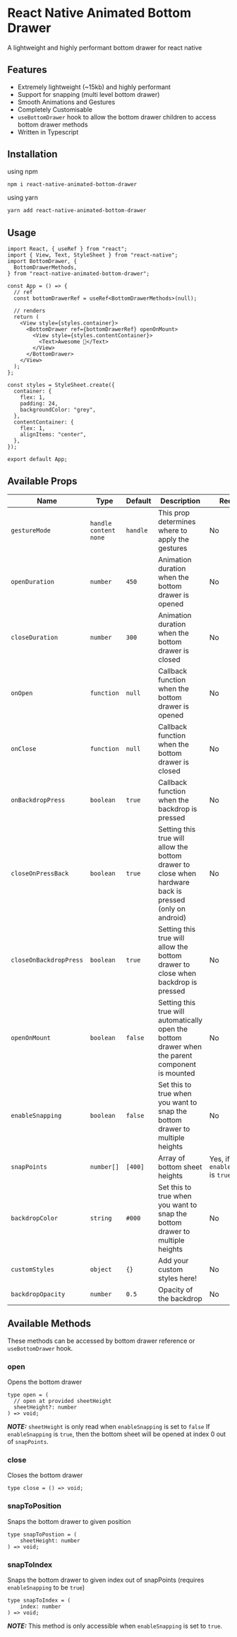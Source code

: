 # React Native Animated Bottom Drawer

A lightweight and highly performant bottom drawer for react native

## Features

- Extremely lightweight (~15kb) and highly performant
- Support for snapping (multi level bottom drawer)
- Smooth Animations and Gestures
- Completely Customisable
- `useBottomDrawer` hook to allow the bottom drawer children to access bottom drawer methods
- Written in Typescript

## Installation

using npm

```sh
npm i react-native-animated-bottom-drawer
```

using yarn

```sh
yarn add react-native-animated-bottom-drawer
```

## Usage

```tsx
import React, { useRef } from "react";
import { View, Text, StyleSheet } from "react-native";
import BottomDrawer, {
  BottomDrawerMethods,
} from "react-native-animated-bottom-drawer";

const App = () => {
  // ref
  const bottomDrawerRef = useRef<BottomDrawerMethods>(null);

  // renders
  return (
    <View style={styles.container}>
      <BottomDrawer ref={bottomDrawerRef} openOnMount>
        <View style={styles.contentContainer}>
          <Text>Awesome 🎉</Text>
        </View>
      </BottomDrawer>
    </View>
  );
};

const styles = StyleSheet.create({
  container: {
    flex: 1,
    padding: 24,
    backgroundColor: "grey",
  },
  contentContainer: {
    flex: 1,
    alignItems: "center",
  },
});

export default App;
```

## Available Props

| Name                   | Type                    | Default  | Description                                                                                             | Required                           |
| ---------------------- | ----------------------- | -------- | ------------------------------------------------------------------------------------------------------- | ---------------------------------- |
| `gestureMode`          | `handle  content  none` | `handle` | This prop determines where to apply the gestures                                                        | No                                 |
| `openDuration`         | `number`                | `450`    | Animation duration when the bottom drawer is opened                                                     | No                                 |
| `closeDuration`        | `number`                | `300`    | Animation duration when the bottom drawer is closed                                                     | No                                 |
| `onOpen`               | `function`              | `null`   | Callback function when the bottom drawer is opened                                                      | No                                 |
| `onClose`              | `function`              | `null`   | Callback function when the bottom drawer is closed                                                      | No                                 |
| `onBackdropPress`      | `boolean`               | `true`   | Callback function when the backdrop is pressed                                                          | No                                 |
| `closeOnPressBack`     | `boolean`               | `true`   | Setting this true will allow the bottom drawer to close when hardware back is pressed (only on android) | No                                 |
| `closeOnBackdropPress` | `boolean`               | `true`   | Setting this true will allow the bottom drawer to close when backdrop is pressed                        | No                                 |
| `openOnMount`          | `boolean`               | `false`  | Setting this true will automatically open the bottom drawer when the parent component is mounted        | No                                 |
| `enableSnapping`       | `boolean`               | `false`  | Set this to true when you want to snap the bottom drawer to multiple heights                            | No                                 |
| `snapPoints`           | `number[]`              | `[400]`  | Array of bottom sheet heights                                                                           | Yes, if `enableSnapping` is `true` |
| `backdropColor`        | `string`                | `#000`   | Set this to true when you want to snap the bottom drawer to multiple heights                            | No                                 |
| `customStyles`         | `object`                | `{}`     | Add your custom styles here!                                                                            | No                                 |
| `backdropOpacity`      | `number`                | `0.5`    | Opacity of the backdrop                                                                                 | No                                 |

## Available Methods

These methods can be accessed by bottom drawer reference or `useBottomDrawer` hook.

### **open**

Opens the bottom drawer

```
type open = (
  // open at provided sheetHeight
  sheetHeight?: number
) => void;
```

**_NOTE:_** `sheetHeight` is only read when `enableSnapping` is set to `false` If `enableSnapping` is `true`, then the bottom sheet will be opened at index 0 out of `snapPoints`.

### **close**

Closes the bottom drawer

```
type close = () => void;
```

### **snapToPosition**

Snaps the bottom drawer to given position

```
type snapToPostion = (
    sheetHeight: number
) => void;
```

### **snapToIndex**

Snaps the bottom drawer to given index out of snapPoints (requires `enableSnapping` to be `true`)

```
type snapToIndex = (
    index: number
) => void;
```

**_NOTE:_** This method is only accessible when `enableSnapping` is set to `true`.
